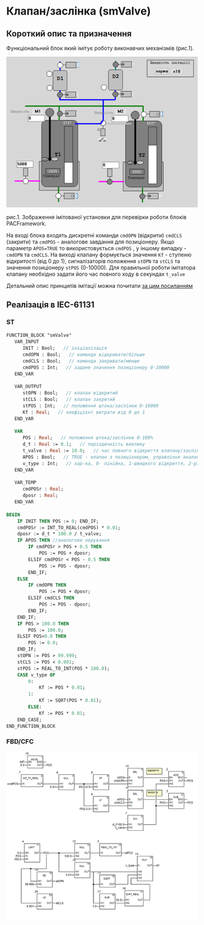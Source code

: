 # Клапан/заслінка (smValve)

## Короткий опис та призначення

Функціональний блок який імітує роботу виконавчих механізмів (рис.1). 

![](media/smlplant.png)

рис.1. Зображення імітованої установки для перевірки роботи блоків PACFramework. 

На вході блока входять дискретні команди `cmdOPN` (відкрити) `cmdCLS` (закрити) та `cmdPOS`  - аналогове завдання для позиціонеру. Якщо параметр `APOS=TRUE` то використовується  `cmdPOS` , у іншому випадку - `cmdOPN` та `cmdCLS`. На виході клапану формується значення `Kf` - ступеню відкритості (від 0 до 1),  сигналізаторів положення `stOPN` та `stCLS` та значення позиціонеру  `stPOS` (0-10000). Для правильної роботи імітатора клапану необхідно задати його час повного ходу в секундах  `t_valve`    

Детальний опис принципів імітації можна почитати [за цим посиланням](4_4_simul.md) 

## Реалізація в IEC-61131 

### ST 

```pascal
FUNCTION_BLOCK "smValve"
   VAR_INPUT 
      INIT : Bool;   // ініціалізація
      cmdOPN : Bool;   // команда відкривати/більше
      cmdCLS : Bool;   // команда закривати/менше
      cmdPOS : Int;   // задане значення позиціонеру 0-10000
   END_VAR

   VAR_OUTPUT 
      stOPN : Bool;   // клапан відкритий
      stCLS : Bool;   // клапан закритий
      stPOS : Int;   // положення штока/заслінки 0-10000
      Kf : Real;   // коефіцієнт витрати від 0 до 1
   END_VAR

   VAR 
      POS : Real;   // положення штока/заслінки 0-100%
      d_t : Real := 0.1;   // періодичність виклику
      t_valve : Real := 10.0;   // час повного відкриття клапану/заслінки (с)
      APOS : Bool;   // TRUE - клапан з позиціонером, управління аналогове
      v_type : Int;   // хар-ка, 0- лінійна, 1-швидкого відкриття, 2-рівнопроцентна
   END_VAR

   VAR_TEMP 
      cmdPOSr : Real;
      dposr : Real;
   END_VAR

BEGIN
	IF INIT THEN POS := 0; END_IF;
	cmdPOSr := INT_TO_REAL(cmdPOS) * 0.01;
	dposr := d_t * 100.0 / t_valve;
	IF APOS THEN //аналогове керування
	    IF cmdPOSr > POS + 0.5 THEN
	        POS := POS + dposr;
	    ELSIF cmdPOSr < POS - 0.5 THEN
	        POS := POS - dposr;
	    END_IF;
	ELSE    
	    IF cmdOPN THEN
	        POS := POS + dposr;
	    ELSIF cmdCLS THEN
	        POS := POS - dposr;
	    END_IF;
	END_IF;
	IF POS > 100.0 THEN
	    POS := 100.0;
	ELSIF POS<0.0 THEN
	    POS := 0.0;
	END_IF;
	stOPN := POS > 99.999;
	stCLS := POS < 0.001;
	stPOS := REAL_TO_INT(POS * 100.0);
	CASE v_type OF
	    0:
	        Kf := POS * 0.01;
	    1:
	        Kf := SQRT(POS * 0.01);
	    ELSE:
	        Kf := POS * 0.01;
	END_CASE;
END_FUNCTION_BLOCK
```

### FBD/CFC 

![](media/valvefbd.png)
